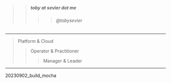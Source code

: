 

> 
>> ##### toby at sevier dot me
>>>> ###### @tobysevier

---

> Platform & Cloud
>> Operator & Practitioner
>>> Manager & Leader

---



20230902_build_mocha